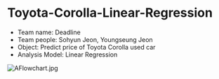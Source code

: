 # Toyota-Corolla-Linear-Regression

* Team name: Deadline
* Team people: Sohyun Jeon, Youngseung Jeon
* Object: Predict price of Toyota Corolla used car
* Analysis Model: Linear Regression


![AFlowchart.jpg](/Users/SherryJeon/GoogleDriver/Git/SherryProject/Toyota-Corolla-Linear-Regression/Flowchart/Flowchart.jpg "Summary of Project")
